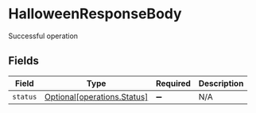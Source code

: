 # HalloweenResponseBody

Successful operation


## Fields

| Field                                                            | Type                                                             | Required                                                         | Description                                                      |
| ---------------------------------------------------------------- | ---------------------------------------------------------------- | ---------------------------------------------------------------- | ---------------------------------------------------------------- |
| `status`                                                         | [Optional[operations.Status]](../../models/operations/status.md) | :heavy_minus_sign:                                               | N/A                                                              |